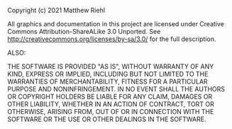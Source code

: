 Copyright (c) 2021 Matthew Riehl

All graphics and documentation in this project are licensed under
Creative Commons Attribution-ShareALike 3.0 Unported.
See http://creativecommons.org/licenses/by-sa/3.0/ for the full description.

ALSO:

THE SOFTWARE IS PROVIDED "AS IS", WITHOUT WARRANTY OF ANY KIND, EXPRESS OR
IMPLIED, INCLUDING BUT NOT LIMITED TO THE WARRANTIES OF MERCHANTABILITY,
FITNESS FOR A PARTICULAR PURPOSE AND NONINFRINGEMENT. IN NO EVENT SHALL THE
AUTHORS OR COPYRIGHT HOLDERS BE LIABLE FOR ANY CLAIM, DAMAGES OR OTHER
LIABILITY, WHETHER IN AN ACTION OF CONTRACT, TORT OR OTHERWISE, ARISING FROM,
OUT OF OR IN CONNECTION WITH THE SOFTWARE OR THE USE OR OTHER DEALINGS IN THE
SOFTWARE.
